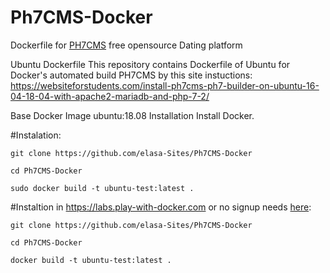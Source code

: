# Ph7CMS-Docker
Dockerfile for [PH7CMS][1] free opensource Dating platform





Ubuntu Dockerfile
This repository contains Dockerfile of Ubuntu for Docker's automated build PH7CMS by this site instuctions:
https://websiteforstudents.com/install-ph7cms-ph7-builder-on-ubuntu-16-04-18-04-with-apache2-mariadb-and-php-7-2/


Base Docker Image
ubuntu:18.08
Installation
Install Docker.

#Instalation:

`git clone https://github.com/elasa-Sites/Ph7CMS-Docker`

`cd Ph7CMS-Docker`

`sudo docker build -t ubuntu-test:latest .`

#Instaltion in https://labs.play-with-docker.com or no signup needs [here][2]:

`git clone https://github.com/elasa-Sites/Ph7CMS-Docker`

`cd Ph7CMS-Docker`

`docker build -t ubuntu-test:latest .`

  [1]: https://github.com/pH7Software/pH7-Social-Dating-CMS
  [2]:https://training.play-with-docker.com/
